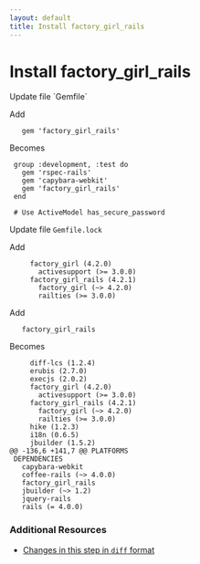 ```yaml
---
layout: default
title: Install factory_girl_rails
---
```


<h1 id="main">Install factory_girl_rails</h1>
Update file `Gemfile`

Add
<pre><code>   gem &#39;factory_girl_rails&#39;</code></pre>


Becomes
<pre><code> group :development, :test do
   gem &#39;rspec-rails&#39;
   gem &#39;capybara-webkit&#39;
   gem &#39;factory_girl_rails&#39;
 end
 
 # Use ActiveModel has_secure_password
</code></pre>


Update file `Gemfile.lock`

Add
<pre><code>     factory_girl (4.2.0)
       activesupport (&gt;= 3.0.0)
     factory_girl_rails (4.2.1)
       factory_girl (~&gt; 4.2.0)
       railties (&gt;= 3.0.0)</code></pre>


Add
<pre><code>   factory_girl_rails</code></pre>


Becomes
<pre><code>     diff-lcs (1.2.4)
     erubis (2.7.0)
     execjs (2.0.2)
     factory_girl (4.2.0)
       activesupport (&gt;= 3.0.0)
     factory_girl_rails (4.2.1)
       factory_girl (~&gt; 4.2.0)
       railties (&gt;= 3.0.0)
     hike (1.2.3)
     i18n (0.6.5)
     jbuilder (1.5.2)
@@ -136,6 +141,7 @@ PLATFORMS
 DEPENDENCIES
   capybara-webkit
   coffee-rails (~&gt; 4.0.0)
   factory_girl_rails
   jbuilder (~&gt; 1.2)
   jquery-rails
   rails (= 4.0.0)
</code></pre>



### Additional Resources

* [Changes in this step in `diff` format](https://github.com/stevenhallen/rails_getting_started_bdd/commit/6def155676bc9b91879cfb8003864c8c6d6e7585)

